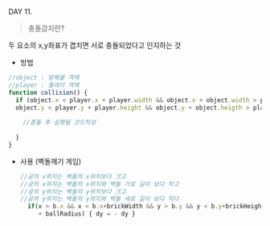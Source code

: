 DAY 11.

> 충돌감지란?

두 요소의 x,y좌표가 겹치면 서로 충돌되었다고 인지하는 것

- 방법

```javascript
//object : 방해물 객체
//player : 플레이 객체
function collision() {
  if (object.x < player.x + player.width && object.x + object.width > player.x &&
  object.y < player.y + player.height && object.y + object.heigth > player.y) {
    
    //충돌 후 실행될 코드작성
    
  }
}
```

- 사용 (벽돌깨기 게임)

  ```javascript
  //공의 x위치는 벽돌의 x위치보다 크고
  //공의 x위치는 벽돌의 x위치와 벽돌 가로 길이 보다 작고
  //공의 y위치는 벽돌의 y위치보다 크고
  //공의 y위치는 벽돌의 y위치와 벽돌 세로 길이 보다 작다
    if(x > b.x && x < b.x+brickWidth && y > b.y && y < b.y+brickHeight
       + ballRadius) { dy = - dy }      
  ```

  ​